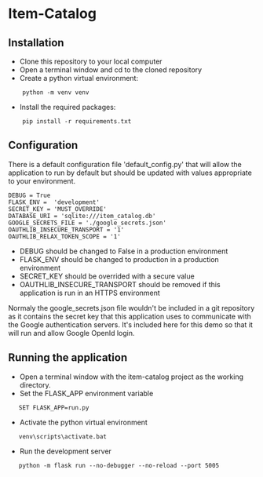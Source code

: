 # Item-Catalog
## Installation
- Clone this repository to your local computer
- Open a terminal window and cd to the cloned repository
- Create a python virtual environment:
```
    python -m venv venv
```
- Install the required packages:
```
    pip install -r requirements.txt
```

## Configuration
There is a default configuration file 'default_config.py' that will allow the application to run by default but should be updated with values appropriate to your environment.
```
DEBUG = True
FLASK_ENV =  'development'
SECRET_KEY = 'MUST_OVERRIDE'
DATABASE_URI = 'sqlite:///item_catalog.db'
GOOGLE_SECRETS_FILE = './google_secrets.json'
OAUTHLIB_INSECURE_TRANSPORT = '1'
OAUTHLIB_RELAX_TOKEN_SCOPE = '1'
```

- DEBUG should be changed to False in a production environment
- FLASK_ENV should be changed to production in a production environment
- SECRET_KEY should be overrided with a secure value
- OAUTHLIB_INSECURE_TRANSPORT should be removed if this application is run in an HTTPS environment

Normaly the google_secrets.json file wouldn't be included in a git repository as it contains the secret key that this application uses to communicate with the Google authentication servers. It's included here for this demo so that it will run and allow Google OpenId login.

## Running the application
- Open a terminal window with the item-catalog project as the working directory.
- Set the FLASK_APP environment variable
```
   SET FLASK_APP=run.py
```
- Activate the python virtual environment
```
   venv\scripts\activate.bat
```
- Run the development server
```
   python -m flask run --no-debugger --no-reload --port 5005
```